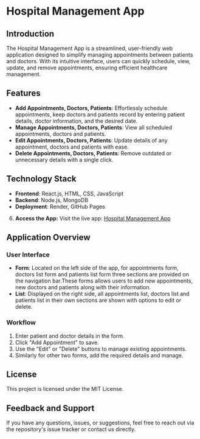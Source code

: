 # Hospital Management App

## Introduction
The Hospital Management App is a streamlined, user-friendly web application designed to simplify managing appointments between patients and doctors. With its intuitive interface, users can quickly schedule, view, update, and remove appointments, ensuring efficient healthcare management.

## Features
- **Add Appointments, Doctors, Patients**: Effortlessly schedule appointments, keep doctors and patients record by entering patient details, doctor information, and the desired date.
- **Manage Appointments, Doctors, Patients**: View all scheduled appointments, doctors and patients.
- **Edit Appointments, Doctors, Patients**: Update details of any appointment, doctors and patients with ease.
- **Delete Appointments, Doctors, Patients**: Remove outdated or unnecessary details with a single click.

## Technology Stack
- **Frontend**: React.js, HTML, CSS, JavaScript
- **Backend**: Node.js, MongoDB
- **Deployment**: Render, GitHub Pages

6. **Access the App:**
   Visit the live app: [Hospital Management App](https://niyati-kumari.github.io/Hospital-Management-App/)

## Application Overview
### User Interface
- **Form**: Located on the left side of the app, for appointments form, doctors list form and patients list form  three sections are provided on the navigation bar.These forms allows users to add new appointments, new doctors and patients along with their information.
- **List**: Displayed on the right side, all appointments list, doctors list and patients list in their own sections are shown with options to edit or delete.

### Workflow
1. Enter patient and doctor details in the form.
2. Click "Add Appointment" to save.
3. Use the "Edit" or "Delete" buttons to manage existing appointments.
4. Similarly for other two forms, add the required details and manage.

## License
This project is licensed under the MIT License.

## Feedback and Support
If you have any questions, issues, or suggestions, feel free to reach out via the repository's issue tracker or contact us directly.

